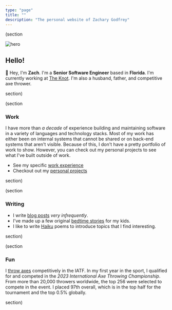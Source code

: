 ```yaml
---
type: "page"
title: ""
description: "The personal website of Zachary Godfrey"
---
```


(section

![hero](data:image/png;base64,{{>hero}})

## Hello!

:wave: Hey, I'm **Zach**. I'm a **Senior Software Engineer** based in **Florida**. I'm currently working at [The Knot](https://theknot.com). I'm also a husband, father, and competitive axe thrower.

section)

(section

### Work

I have more than *a decade* of experience building and maintaining software in a variety of languages and technology stacks. Most of my work has either been on internal systems that cannot be shared or on back-end systems that aren't visible. Because of this, I don't have a pretty portfolio of work to show. However, you can check out my personal projects to see what I've built outside of work.

- See my specific [work experience](/work)
- Checkout out my [personal projects](/projects)

section)

(section

### Writing

- I write [blog posts](/blog) *very infrequently*.
- I've made up a few original [bedtime stories](/bedtime-stories) for my kids.
- I like to write [Haiku](/haiku) poems to introduce topics that I find interesting.

section)

(section

### Fun

I [throw axes](https://axescores.com/player/1207260) competitively in the IATF. In my first year in the sport, I qualified for and competed in the *2023 International Axe Throwing Championship*. From more than 20,000 throwers worldwide, the top 256 were selected to compete in the event. I placed 97th overall, which is in the top half for the tournament and the top 0.5% globally.

section)
